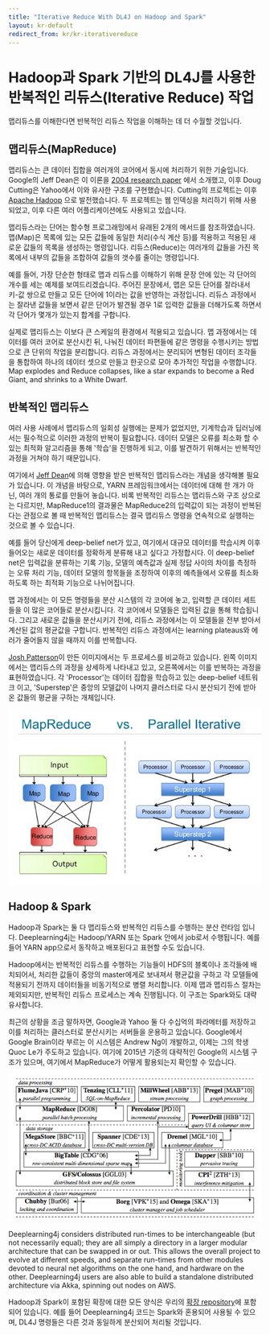 ```yaml
---
title: "Iterative Reduce With DL4J on Hadoop and Spark"
layout: kr-default
redirect_from: kr/kr-iterativereduce
---
```


# Hadoop과 Spark 기반의 DL4J를 사용한 반복적인 리듀스(Iterative Reduce) 작업

맵리듀스를 이해한다면 반복적인 리듀스 작업을 이해하는 데 더 수월할 것입니다.

## 맵리듀스(MapReduce)

맵리듀스는 큰 데이터 집합을 여러개의 코어에서 동시에 처리하기 위한 기술입니다. Google의 Jeff Dean은 이 이론을 [2004 research paper](https://static.googleusercontent.com/media/research.google.com/en/us/archive/mapreduce-osdi04.pdf) 에서 소개했고, 이후 Doug Cutting은 Yahoo에서 이와 유사한 구조를 구현했습니다. Cutting의 프로젝트는 이후 [Apache Hadoop](https://hadoop.apache.org/) 으로 발전했습니다. 두 프로젝트는 웹 인덱싱을 처리하기 위해 사용되었고, 이후 다른 여러 어플리케이션에도 사용되고 있습니다.

맵리듀스라는 단어는 함수형 프로그래밍에서 유래된 2개의 메서드를 참조하였습니다. 맵(Map)은 목록에 있는 모든 값들에 동일한 처리(수식 계산 등)를 적용하고 적용된 새로운 값들의 목록을 생성하는 명령입니다. 리듀스(Reduce)는 여러개의 값들을 가진 목록에서 내부의 값들을 조합하여 값들의 갯수를 줄이는 명령입니다.

예를 들어, 가장 단순한 형태로 맵과 리듀스를 이해하기 위해 문장 안에 있는 각 단어의 개수를 세는 예제를 보여드리겠습니다. 주어진 문장에서, 맵은 모든 단어를 잘라내서 키-값 쌍으로 만들고 모든 단어에 1이라는 값을 반영하는 과정입니다. 리듀스 과정에서는 잘라낸 값들을 보면서 같은 단어가 발견될 경우 1로 입력한 값들을 더해가도록 하면서 각 단어가 몇개가 있는지 합계를 구합니다.

실제로 맵리듀스는 이보다 큰 스케일의 환경에서 적용되고 있습니다. 맵 과정에서는 데이터를 여러 코어로 분산시킨 뒤, 나눠진 데이터 파편들에 같은 명령을 수행시키는 방법으로 큰 단위의 작업을 분리합니다. 리듀스 과정에서는 분리되어 변형된 데이터 조각들을 통합하여 하나의 데이터 셋으로 만들고 한곳으로 모아 추가적인 작업을 수행합니다. Map explodes and Reduce collapses, like a star expands to become a Red Giant, and shrinks to a White Dwarf.

## 반복적인 맵리듀스

여러 사용 사례에서 맵리듀스의 일회성 실행에는 문제가 없었지만, 기계학습과 딥러닝에서는 필수적으로 이러한 과정의 반복이 필요합니다. 데이터 모델은 오류를 최소화 할 수 있는 최적화 알고리즘을 통해 '학습'을 진행하게 되고, 이를 발견하기 위해서는 반복적인 과정을 거쳐야 하기 때문입니다.

여기에서 [Jeff Dean](https://static.googleusercontent.com/media/research.google.com/en/us/people/jeff/CIKM-keynote-Nov2014.pdf)에 의해 영향을 받은 반복적인 맵리듀스라는 개념을 생각해볼 필요가 있습니다. 이 개념을 바탕으로, YARN 프레임워크에서는 데이터에 대해 한 개가 아닌, 여러 개의 통로를 만들어 놓습니다. 비록 반복적인 리듀스는 맵리듀스와 구조 상으로는 다르지만, MapReduce1의 결과물은 MapReduce2의 입력값이 되는 과정이 반복된다는 관점으로 볼 때 반복적인 맵리듀스는 결국 맵리듀스 명령을 연속적으로 실행하는 것으로 볼 수 있습니다.

예를 들어 당신에게 deep-belief net가 있고, 여기에서 대규모 데이터를 학습시켜 이후 들어오는 새로운 데이터를 정확하게 분류해 내고 싶다고 가정합시다. 이 deep-belief net은 입력값을 분류하는 기록 기능, 모델의 예측값과 실제 정답 사이의 차이를 측정하는 오류 처리 기능, 데이터 모델의 항목들을 조정하여 이후의 예측들에서 오류를 최소화하도록 하는 최적화 기능으로 나뉘어집니다.

맵 과정에서는 이 모든 명령들을 분산 시스템의 각 코어에 놓고, 입력할 큰 데이터 세트들을 이 많은 코어들로 분산시킵니다. 각 코어에서 모델들은 입력된 값을 통해 학습됩니다. 그리고 새로운 값들을 분산시키기 전에, 리듀스 과정에서는 이 모델들을 전부 받아서 계산된 값의 평균값을 구합니다. 반복적인 리듀스 과정에서는 learning plateaus와 에러가 줄어들지 않을 때까지 이를 반복합니다.

[Josh Patterson](http://www.slideshare.net/cloudera/strata-hadoop-world-2012-knitting-boar)이 만든 이미지에서는 두 프로세스를 비교하고 있습니다. 왼쪽 이미지에서는 맵리듀스의 과정을 상세하게 나타내고 있고, 오른쪽에서는 이를 반복하는 과정을 표현하였습니다. 각 'Processor'는 데이터 집합을 학습하고 있는 deep-belief 네트워크 이고, 'Superstep'은 중앙의 모델값이 나머지 클러스터로 다시 분산되기 전에 받아온 값들의 평균을 구하는 개체입니다.

![Alt text](../img/mapreduce_v_iterative.png)

## Hadoop & Spark

Hadoop과 Spark는 둘 다 맵리듀스와 반복적인 리듀스를 수행하는 분산 런타임 입니다. Deeplearning4j는 Hadoop/YARN 또는 Spark 안에서 job로서 수행됩니다. 예를 들어 YARN app으로서 동작하고 배포된다고 표현할 수도 있습니다.

Hadoop에서는 반복적인 리듀스를 수행하는 기능들이 HDFS의 블록이나 조각들에 배치되어서, 처리한 값들이 중앙의 master에게로 보내져서 평균값을 구하고 각 모델들에 적용되기 전까지 데이터들을 비동기적으로 병렬 처리합니다. 이제 맵과 맵리듀스 절차는 제외되지만, 반복적인 리듀스 프로세스는 계속 진행됩니다. 이 구조는 Spark와도 대략 유사합니다.

최근의 상황을 조금 말하자면, Google과 Yahoo 둘 다 수십억의 파라메터를 저장하고 이를 처리하는 클러스터로 분산시키는 서버들을 운용하고 있습니다. Google에서 Google Brain이라 부르는 이 시스템은 Andrew Ng이 개발하고, 이제는 그의 학생 Quoc Le가 주도하고 있습니다. 여기에 2015년 기준의 대략적인 Google의 시스템 구조가 있으며, 여기에서 MapReduce가 어떻게 활용되는지 확인할 수 있습니다.

![Alt text](../img/google_production_stack.png)

Deeplearning4j considers distributed run-times to be interchangeable (but not necessarily equal); they are all simply a directory in a larger modular architecture that can be swapped in or out. This allows the overall project to evolve at different speeds, and separate run-times from other modules devoted to neural net algorithms on the one hand, and hardware on the other. Deeplearning4j users are also able to build a standalone distributed architecture via Akka, spinning out nodes on AWS.

Hadoop과 Spark이 포함된 확장에 대한 모든 양식은 우리의 [확장 repository](https://github.com/deeplearning4j/deeplearning4j/tree/master/deeplearning4j-scaleout)에 포함되어 있습니다.
예를 들어 Deeplearning4j 코드는 Spark와 혼용되어 사용될 수 있으며, DL4J 명령들은 다른 것과 동일하게 분산되어 처리될 것입니다.
